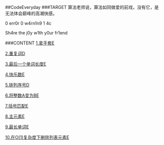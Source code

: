 ##CodeEveryday
###TARGET
算法老师说，算法如同做爱的前戏，没有它，是无法体会巅峰的高潮快感。
 
 0 err0r  0 w4rn1n9  1 4c 
 
 Sh4re the j0y w1th y0ur fr1end
 
 
###CONTENT
[1.拿手套E](https://segmentfault.com/a/1190000004352547)

[2.重复词D](https://segmentfault.com/a/1190000004356305)

[3.最后一个单词长度E](https://segmentfault.com/a/1190000004358789)

[4.快乐数E](https://segmentfault.com/a/1190000004363507)

[5.排列序号D](https://segmentfault.com/a/1190000004370068)

[6.将整数A变为BE](https://segmentfault.com/a/1190000004375621)

[7.括号匹配E](https://segmentfault.com/a/1190000004383146)

[8.主元素E](https://segmentfault.com/a/1190000004389777)

[9.最长单词E](https://segmentfault.com/a/1190000004392897)

[10.在O(1)复杂度下删除列表元素E](https://segmentfault.com/a/1190000004432131)


